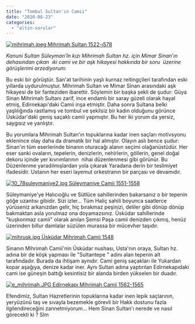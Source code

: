 ```yaml
---
title: "Tombul Sultan'ın Camii"
date: "2010-08-23"
categories: 
  - "altin-sorular"
---
```


 [![mihrimah.jpeg](/uploads/2010/08/mihrimah.thumbnail.jpeg) Mihrimah Sultan 1522-ı578](/uploads/2010/08/mihrimah.jpeg "mihrimah.jpeg")

_Kanuni Sultan Süleyman'în kızı Mihrimah Sultan hz. için Mimar Sinan'ın dehasından çıkan  ıki cami ve bir aşk hikayesi hakkında bir soru  üzerine görüşlerimi arzediyorum:_

Bu eski bir görüştür. San'at tarihinin yaşlı kurnaz reitingçileri tarafından eski yıllarda uydurulmuştur. Mihrimah Sultan ve Mimar Sinan arasındaki aşk hikayesi de bir fanteziden ibarettir. Söylemin bir başka şekli de şudur: Güya Sinan Mihrimah Sultanı zarif, ince endamlı bir saray güzeli olarak hayal etmiş, Edirnekapı'daki Camii inşa etmiştir. Daha sonra Sultana belki yaşlılığında rastlamış ve tombul ve şekilsiz bir kadın olduğunu görünce Üsküdar'daki geniş saçaklı camii yapmıştır. Bu her iki yorum da yersiz, saygısız ve yanlıştır.

Bu yorumlara Mihrimah Sultan'ın topuklarına kadar inen saçları motivsyonu eklenince olay daha da dramatik bir hal almıştır. Olayın aslı bence şudur: Sinan'ın tüm eserlerinde binanın oturacağı alanın seçimi olağanüstüdür. Her eser sanki ovaların, tepelerin, denizlerin, nehirlerin, göllerin, genel doğal dekoru içinde yer kıvrımlarının  nihai düzenlenmesi gibi görünür. Bu Düzenlenme yaradılmışlardan yola çıkarak Yaradana derin bir teslimiyet ifadesidir. Ustanın her eseri layemut orkestranın bir parçası ve devamıdır.

 [![10_78suleymaniye2.jpg](/uploads/2010/08/10_78suleymaniye2.jpg) Süleymaniye Camii 1551-1558](/uploads/2010/08/10_78suleymaniye2.jpg "10_78suleymaniye2.jpg")

Süleymaniye'ye Halıcıoğlu ve Sütlüce sahillerinden bakarsanız o bir tepenin göğe uzantısı gibidir. Sizi izler... Tüm Haliç sahili boyunca saatlerce yürüseniz arkanızdan gelir, hiç bırakmaz peşinizi, deliler gibi dönüp dönüp bakmaktan asla yorulmaz ona doyamazsınız. Üsküdar sahillerinde "kuşkonmaz camii" olarak anılan Şemsi Paşa camii denizden çıkmış, henüz üzerinden billur damlalar süzülen murassa bir mücevher taşıdır.

 [![mihrusk.jpg](/uploads/2010/08/mihrusk-1.jpg) Üsküdar Mihrimah Camii 1548](/uploads/2010/08/mihrusk-1.jpg "mihrusk.jpg")

Sinanın Mihrimah Camii'nin Üsküdar nushası, Usta'nın oraya, Sultan hz. adına bir de köşk yapması ile "Sultantepe " adını alan tepenin alt tarafındadır. Burada da ihtişam aynıdır. Cami geniş saçakları ile Yukardan kopar aşağıya, denize kadar iner. Aynı Sultan adına yaptırılan Edirnekapıdaki cami ise güneşin battığı kesintisiz bir alanda birden yükselen bir duadır.

 [![e_mihrimah.JPG](/uploads/2010/08/e_mihrimah-1.thumbnail.JPG) Edirnekapı Mihrimah Camii 1562-1565](/uploads/2010/08/e_mihrimah-1.jpg "e_mihrimah.JPG")

Efendimiz, Sultan Hazretlerinin topuklarına kadar inen lepik saçlarının, yeryüzünü taş ve sıvayla bezemekle görevli bir Hakk dostunu fazla ilgilendireceğini zannetmiyorum... Hem Sinan Sultan'ı nerede ve nasıl görecekti ki ? Slm
